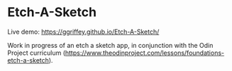 # Etch-A-Sketch

Live demo:
https://ggriffey.github.io/Etch-A-Sketch/

Work in progress of an etch a sketch app, in conjunction with the Odin Project curriculum (https://www.theodinproject.com/lessons/foundations-etch-a-sketch).
